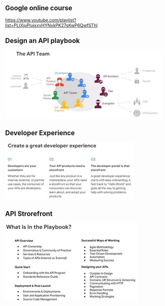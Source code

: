 
## Google online course 
https://www.youtube.com/playlist?list=PLIXjuPlujxxyHYNxkPK27sKwP6QwfSThl  

## Design an API playbook
![alt text](img/api_team.jpg)

## Developer Experience
![alt text](img/great_developer_experience.jpg)

## API Strorefront
![alt text](img/playbook.jpg)

